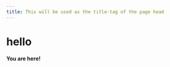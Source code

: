 ```yaml
---
title: This will be used as the title-tag of the page head
---
```

 
hello
=====
 
**You are here!**
